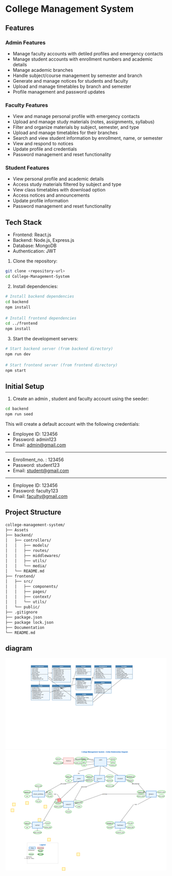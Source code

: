 # College Management System

## Features

### Admin Features

- Manage faculty accounts with detiled profiles and emergency contacts
- Manage student accounts with enrollment numbers and academic details
- Manage academic branches
- Handle subject/course management by semester and branch
- Generate and manage notices for students and faculty
- Upload and manage timetables by branch and semester
- Profile management and password updates

### Faculty Features

- View and manage personal profile with emergency contacts
- Upload and manage study materials (notes, assignments, syllabus)
- Filter and organize materials by subject, semester, and type
- Upload and manage timetables for their branches
- Search and view student information by enrollment, name, or semester
- View and respond to notices
- Update profile and credentials
- Password management and reset functionality

### Student Features

- View personal profile and academic details
- Access study materials filtered by subject and type
- View class timetables with download option
- Access notices and announcements
- Update profile information
- Password management and reset functionality

## Tech Stack

- Frontend: React.js
- Backend: Node.js, Express.js
- Database: MongoDB
- Authentication: JWT


1. Clone the repository:

```bash
git clone <repository-url>
cd College-Management-System
```

2. Install dependencies:

```bash
# Install backend dependencies
cd backend
npm install

# Install frontend dependencies
cd ../frontend
npm install
```

3. Start the development servers:

```bash
# Start backend server (from backend directory)
npm run dev

# Start frontend server (from frontend directory)
npm start
```

## Initial Setup

1. Create an admin , student and faculty  account using the seeder:

```bash
cd backend
npm run seed
```

This will create a default  account with the following credentials:

- Employee ID: 123456
- Password: admin123
- Email: admin@gmail.com
-----------------------------------------------------
- Enrollment_no. : 123456
- Password: student123
- Email: student@gmail.com
-----------------------------------------------------
-  Employee ID: 123456
- Password: faculty123
- Email: faculty@gmail.com

## Project Structure

```
college-management-system/
├── Assets
├── backend/
│   ├── controllers/
│   │   ├── models/
│   │   ├── routes/
│   │   ├── middlewares/
│   │   ├── utils/
│   │   └── media/
│   └── README.md
├── frontend/
│   ├── src/
│   │   ├── components/
│   │   ├── pages/
│   │   ├── context/
│   │   └── utils/
│   └── public/
├── .gitignore
├── package.json
├── package lock.json
├── Documentation
└── README.md
```
## diagram


![uml diagram](assets/uml_design.png)
![er diagram](assets/er_diagram.png)


